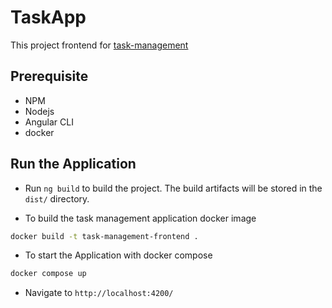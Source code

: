 # TaskApp

This project frontend for [task-management](https://github.com/xiaoming-1988/task-management)


## Prerequisite
- NPM
- Nodejs
- Angular CLI
- docker

## Run the Application
- Run `ng build` to build the project. The build artifacts will be stored in the `dist/` directory.

- To build the task management application docker image

```bash
docker build -t task-management-frontend .
```

- To start the Application with docker compose
```bash
docker compose up
```

- Navigate to `http://localhost:4200/`
